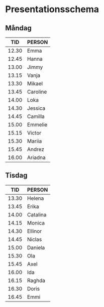 # Presentationsschema

## Måndag

| TID | PERSON |
| ---|---|
| 12.30 | Emma  |
| 12.45 | Hanna |
| 13.00 | Jimmy |
| 13.15 | Vanja |
| 13.30 | Mikael |
| 13.45 | Caroline |
| 14.00 | Loka |
| 14.30 | Jessica |
| 14.45 | Camilla |
| 15.00 | Emmelie |
| 15.15 | Victor |
| 15.30 | Mariia |
| 15.45 | Andrez |
| 16.00 | Ariadna |

## Tisdag

| TID | PERSON |
| ---|--
| 13.30 | Helena |
| 13.45 | Erika |
| 14.00 | Catalina |
| 14.15 | Monica |
| 14.30 | Ellinor |
| 14.45 | Niclas |
| 15.00 | Daniela |
| 15.30 | Ola |
| 15.45 | Axel |
| 16.00 | Ida |
| 16.15 | Raghda |
| 16.30 | Doris |
| 16.45 | Emmi |
